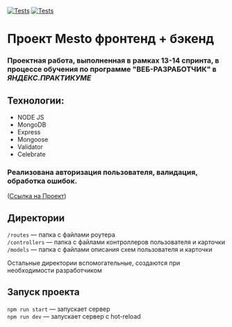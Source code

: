 [![Tests](../../actions/workflows/tests-13-sprint.yml/badge.svg)](../../actions/workflows/tests-13-sprint.yml) [![Tests](../../actions/workflows/tests-14-sprint.yml/badge.svg)](../../actions/workflows/tests-14-sprint.yml)
# Проект Mesto фронтенд + бэкенд

### Проектная работа, выполненная в рамках 13-14 спринта, в процессе обучения по программе **"ВЕБ-РАЗРАБОТЧИК"**  в *__ЯНДЕКС.ПРАКТИКУМЕ__*


## Технологии:
+ NODE JS
+ MongoDB
+ Express
+ Mongoose
+ Validator
+ Celebrate
 ### Реализована авторизация пользователя, валидация, обработка ошибок.

([Ссылка на Проект](https://github.com/jones876/express-mesto-gha))

## Директории

`/routes` — папка с файлами роутера  
`/controllers` — папка с файлами контроллеров пользователя и карточки   
`/models` — папка с файлами описания схем пользователя и карточки  
  
Остальные директории вспомогательные, создаются при необходимости разработчиком

## Запуск проекта

`npm run start` — запускает сервер   
`npm run dev` — запускает сервер с hot-reload

